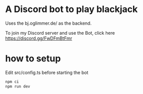 # A Discord bot to play blackjack

Uses the bj.oglimmer.de/ as the backend.

To join my Discord server and use the Bot, click here https://discord.gg/FwDFmBtFmr

# how to setup

Edit src/config.ts before starting the bot

```bash
npm ci
npm run dev
```
